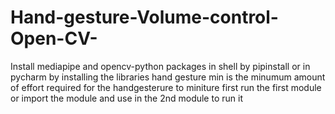 # Hand-gesture-Volume-control-Open-CV-
Install mediapipe and opencv-python packages in shell by pipinstall or in pycharm by installing the libraries
hand gesture min is the minumum amount of effort required for the handgesterure to miniture first run the first module or import the module and use in the 2nd module to run it 
